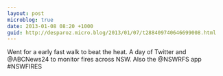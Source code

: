 ```yaml
---
layout: post
microblog: true
date: 2013-01-08 08:20 +1000
guid: http://desparoz.micro.blog/2013/01/07/t288409740646699008.html
---
```

Went for a early fast walk to beat the heat. A day of Twitter and @ABCNews24 to monitor fires across NSW. Also the @NSWRFS app #NSWFIRES
